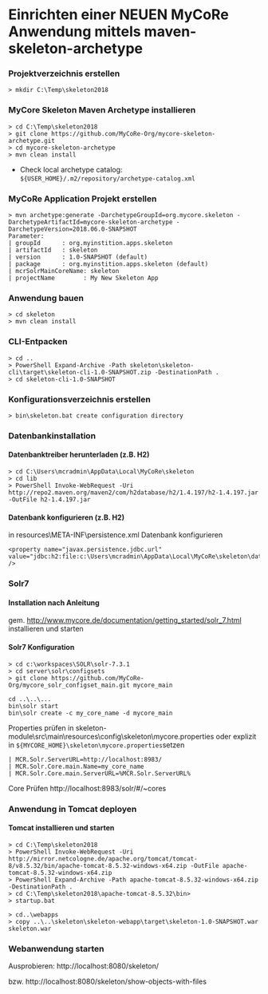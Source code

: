 Einrichten einer NEUEN MyCoRe Anwendung mittels maven-skeleton-archetype
========================================================================

### Projektverzeichnis erstellen
```
> mkdir C:\Temp\skeleton2018
```
### MyCore Skeleton Maven Archetype installieren
```
> cd C:\Temp\skeleton2018
> git clone https://github.com/MyCoRe-Org/mycore-skeleton-archetype.git
> cd mycore-skeleton-archetype 
> mvn clean install
```
- Check local archetype catalog: `${USER_HOME}/.m2/repository/archetype-catalog.xml`

### MyCoRe Application Projekt erstellen
```
> mvn archetype:generate -DarchetypeGroupId=org.mycore.skeleton -DarchetypeArtifactId=mycore-skeleton-archetype -DarchetypeVersion=2018.06.0-SNAPSHOT
Parameter:
| groupId      : org.myinstition.apps.skeleton
| artifactId   : skeleton
| version      : 1.0-SNAPSHOT (default)
| package      : org.myinstition.apps.skeleton (default)
| mcrSolrMainCoreName: skeleton
| projectName        : My New Skeleton App
```

### Anwendung bauen
```
> cd skeleton
> mvn clean install
```

### CLI-Entpacken
```
> cd ..
> PowerShell Expand-Archive -Path skeleton\skeleton-cli\target\skeleton-cli-1.0-SNAPSHOT.zip -DestinationPath .
> cd skeleton-cli-1.0-SNAPSHOT
```

### Konfigurationsverzeichnis erstellen
```
> bin\skeleton.bat create configuration directory
```

### Datenbankinstallation
#### Datenbanktreiber herunterladen (z.B. H2)

```
> cd C:\Users\mcradmin\AppData\Local\MyCoRe\skeleton
> cd lib
> PowerShell Invoke-WebRequest -Uri http://repo2.maven.org/maven2/com/h2database/h2/1.4.197/h2-1.4.197.jar -OutFile h2-1.4.197.jar
```
#### Datenbank konfigurieren (z.B. H2)
in resources\META-INF\persistence.xml Datenbank konfigurieren
```
<property name="javax.persistence.jdbc.url" value="jdbc:h2:file:c:\Users\mcradmin\AppData\Local\MyCoRe\skeleton\data\h2\mycore;AUTO_SERVER=TRUE" />
```
### Solr7
#### Installation nach Anleitung
gem. http://www.mycore.de/documentation/getting_started/solr_7.html
installieren und starten

#### Solr7 Konfiguration
```
> cd c:\workspaces\SOLR\solr-7.3.1
> cd server\solr\configsets
> git clone https://github.com/MyCoRe-Org/mycore_solr_configset_main.git mycore_main
```
```
cd ..\..\...
bin\solr start
bin\solr create -c my_core_name -d mycore_main
```
Properties prüfen in skeleton-module\src\main\resources\config\skeleton\mycore.properties
oder explizit in `${MYCORE_HOME}\skeleton\mycore.properties`setzen
```
| MCR.Solr.ServerURL=http://localhost:8983/
| MCR.Solr.Core.main.Name=my_core_name
| MCR.Solr.Core.main.ServerURL=%MCR.Solr.ServerURL%
```
Core Prüfen http://localhost:8983/solr/#/~cores

### Anwendung in Tomcat deployen
#### Tomcat installieren und starten
```
> cd C:\Temp\skeleton2018
> PowerShell Invoke-WebRequest -Uri http://mirror.netcologne.de/apache.org/tomcat/tomcat-8/v8.5.32/bin/apache-tomcat-8.5.32-windows-x64.zip -OutFile apache-tomcat-8.5.32-windows-x64.zip
> PowerShell Expand-Archive -Path apache-tomcat-8.5.32-windows-x64.zip -DestinationPath .
> cd C:\Temp\skeleton2018\apache-tomcat-8.5.32\bin>
> startup.bat

> cd..\webapps
> copy ..\..\skeleton\skeleton-webapp\target\skeleton-1.0-SNAPSHOT.war skeleton.war

```

### Webanwendung starten
Ausprobieren: http://localhost:8080/skeleton/

bzw. http://localhost:8080/skeleton/show-objects-with-files

